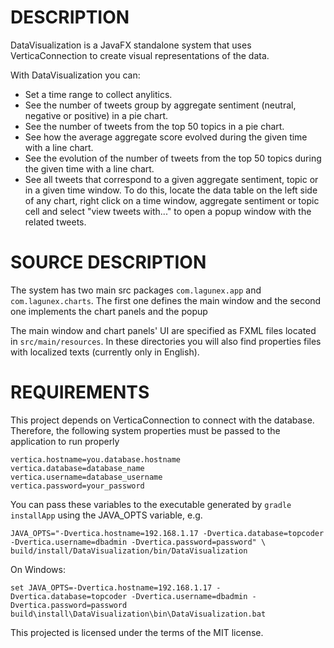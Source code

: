 DESCRIPTION
===========

DataVisualization is a JavaFX standalone system that uses VerticaConnection to create visual representations
of the data.

With DataVisualization you can:

- Set a time range to collect anylitics.
- See the number of tweets group by aggregate sentiment (neutral, negative or positive) in a pie chart.
- See the number of tweets from the top 50 topics in a pie chart.
- See how the average aggregate score evolved during the given time with a line chart.
- See the evolution of the number of tweets from the top 50 topics during the given time with a line chart.
- See all tweets that correspond to a given aggregate sentiment, topic or in a given time window.
  To do this, locate the data table on the left side of any chart, right click on a time window, aggregate sentiment or topic cell
  and select "view tweets with..." to open a popup window with the related tweets.

SOURCE DESCRIPTION
==================

The system has two main src packages `com.lagunex.app` and `com.lagunex.charts`.
The first one defines the main window and the second one implements the chart panels and the popup

The main window and chart panels' UI are specified as FXML files located in `src/main/resources`. In these directories
you will also find properties files with localized texts (currently only in English).

REQUIREMENTS
============

This project depends on VerticaConnection to connect with the database. Therefore, the following system properties
must be passed to the application to run properly

    vertica.hostname=you.database.hostname
    vertica.database=database_name
    vertica.username=database_username
    vertica.password=your_password

You can pass these variables to the executable generated by `gradle installApp` using the JAVA_OPTS variable, e.g.

    JAVA_OPTS="-Dvertica.hostname=192.168.1.17 -Dvertica.database=topcoder -Dvertica.username=dbadmin -Dvertica.password=password" \
    build/install/DataVisualization/bin/DataVisualization

On Windows:

    set JAVA_OPTS=-Dvertica.hostname=192.168.1.17 -Dvertica.database=topcoder -Dvertica.username=dbadmin -Dvertica.password=password
    build\install\DataVisualization\bin\DataVisualization.bat

This projected is licensed under the terms of the MIT license.
